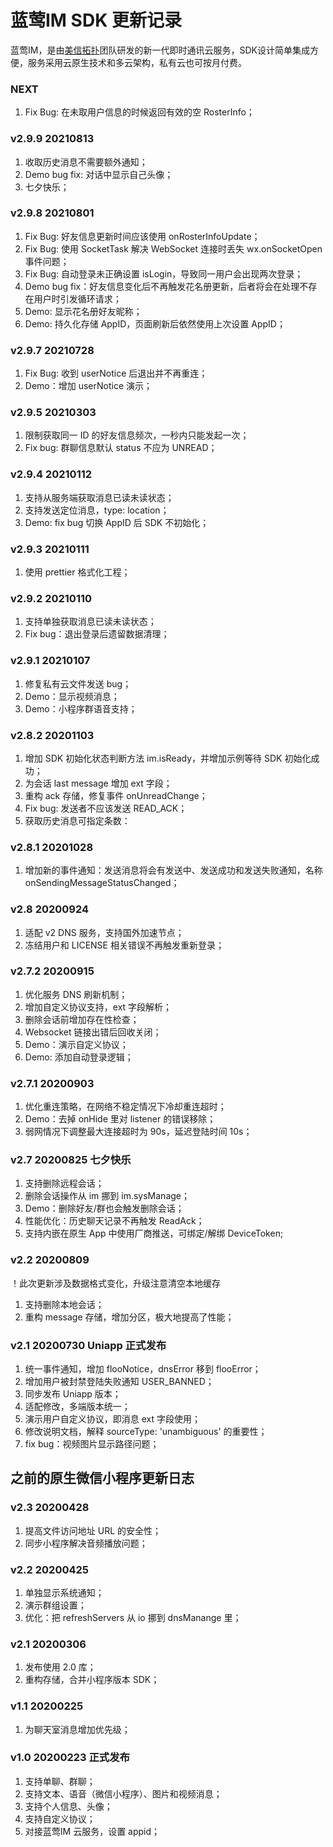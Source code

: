 # 蓝莺IM SDK 更新记录

蓝莺IM，是由[美信拓扑](https://www.maximtop.com/)团队研发的新一代即时通讯云服务，SDK设计简单集成方便，服务采用云原生技术和多云架构，私有云也可按月付费。

### NEXT

1. Fix Bug: 在未取用户信息的时候返回有效的空 RosterInfo；

### v2.9.9 20210813

1. 收取历史消息不需要额外通知；
2. Demo bug fix: 对话中显示自己头像；
3. 七夕快乐；

### v2.9.8 20210801

1. Fix Bug: 好友信息更新时间应该使用 onRosterInfoUpdate；
2. Fix Bug: 使用 SocketTask 解决 WebSocket 连接时丢失 wx.onSocketOpen 事件问题；
3. Fix Bug: 自动登录未正确设置 isLogin，导致同一用户会出现两次登录；
4. Demo bug fix：好友信息变化后不再触发花名册更新，后者将会在处理不存在用户时引发循环请求；
5. Demo: 显示花名册好友昵称；
6. Demo: 持久化存储 AppID，页面刷新后依然使用上次设置 AppID；

### v2.9.7 20210728

1. Fix Bug: 收到 userNotice 后退出并不再重连；
2. Demo：增加 userNotice 演示；

### v2.9.5 20210303

1. 限制获取同一 ID 的好友信息频次，一秒内只能发起一次；
2. Fix bug: 群聊信息默认 status 不应为 UNREAD；

### v2.9.4 20210112

1. 支持从服务端获取消息已读未读状态；
2. 支持发送定位消息，type: location；
3. Demo: fix bug 切换 AppID 后 SDK 不初始化；

### v2.9.3 20210111

1. 使用 prettier 格式化工程；

### v2.9.2 20210110

1. 支持单独获取消息已读未读状态；
2. Fix bug：退出登录后遗留数据清理；

### v2.9.1 20210107

1. 修复私有云文件发送 bug；
2. Demo：显示视频消息；
3. Demo：小程序群语音支持；

### v2.8.2 20201103

1. 增加 SDK 初始化状态判断方法 im.isReady，并增加示例等待 SDK 初始化成功；
2. 为会话 last message 增加 ext 字段；
3. 重构 ack 存储，修复事件 onUnreadChange；
4. Fix bug: 发送者不应该发送 READ_ACK；
5. 获取历史消息可指定条数：

### v2.8.1 20201028

1. 增加新的事件通知：发送消息将会有发送中、发送成功和发送失败通知，名称 onSendingMessageStatusChanged；

### v2.8 20200924

1. 适配 v2 DNS 服务，支持国外加速节点；
2. 冻结用户和 LICENSE 相关错误不再触发重新登录；

### v2.7.2 20200915

1. 优化服务 DNS 刷新机制；
2. 增加自定义协议支持，ext 字段解析；
3. 删除会话前增加存在性检查；
4. Websocket 链接出错后回收关闭；
5. Demo：演示自定义协议；
6. Demo: 添加自动登录逻辑；

### v2.7.1 20200903

1. 优化重连策略，在网络不稳定情况下冷却重连超时；
2. Demo：去掉 onHide 里对 listener 的错误移除；
3. 弱网情况下调整最大连接超时为 90s，延迟登陆时间 10s；

### v2.7 20200825 七夕快乐

1. 支持删除远程会话；
2. 删除会话操作从 im 挪到 im.sysManage；
3. Demo：删除好友/群也会触发删除会话；
4. 性能优化：历史聊天记录不再触发 ReadAck；
5. 支持内嵌在原生 App 中使用厂商推送，可绑定/解绑 DeviceToken;

### v2.2 20200809

！此次更新涉及数据格式变化，升级注意清空本地缓存

1. 支持删除本地会话；
2. 重构 message 存储，增加分区，极大地提高了性能；

### v2.1 20200730 Uniapp 正式发布

1. 统一事件通知，增加 flooNotice，dnsError 移到 flooError；
2. 增加用户被封禁登陆失败通知 USER_BANNED；
3. 同步发布 Uniapp 版本；
4. 适配修改，多端版本统一；
5. 演示用户自定义协议，即消息 ext 字段使用；
6. 修改说明文档，解释 sourceType: 'unambiguous' 的重要性；
7. fix bug：视频图片显示路径问题；

## 之前的原生微信小程序更新日志

### v2.3 20200428

1. 提高文件访问地址 URL 的安全性；
2. 同步小程序解决音频播放问题；

### v2.2 20200425

1. 单独显示系统通知；
2. 演示群组设置；
3. 优化：把 refreshServers 从 io 挪到 dnsManange 里；

### v2.1 20200306

1. 发布使用 2.0 库；
2. 重构存储，合并小程序版本 SDK；

### v1.1 20200225

1. 为聊天室消息增加优先级；

### v1.0 20200223 正式发布

1. 支持单聊、群聊；
2. 支持文本、语音（微信小程序）、图片和视频消息；
3. 支持个人信息、头像；
4. 支持自定义协议；
5. 对接蓝莺IM 云服务，设置 appid；

